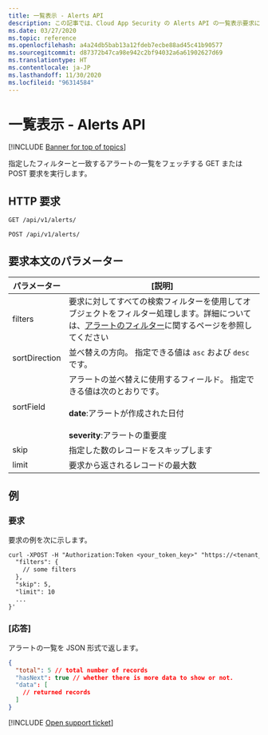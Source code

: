 ```yaml
---
title: 一覧表示 - Alerts API
description: この記事では、Cloud App Security の Alerts API の一覧表示要求について説明します。
ms.date: 03/27/2020
ms.topic: reference
ms.openlocfilehash: a4a24db5bab13a12fdeb7ecbe88ad45c41b90577
ms.sourcegitcommit: d87372b47ca98e942c2bf94032a6a61902627d69
ms.translationtype: HT
ms.contentlocale: ja-JP
ms.lasthandoff: 11/30/2020
ms.locfileid: "96314584"
---
```

# <a name="list---alerts-api"></a>一覧表示 - Alerts API

[!INCLUDE [Banner for top of topics](includes/banner.md)]

指定したフィルターと一致するアラートの一覧をフェッチする GET または POST 要求を実行します。

## <a name="http-request"></a>HTTP 要求

```rest
GET /api/v1/alerts/
```

```rest
POST /api/v1/alerts/
```

## <a name="request-body-parameters"></a>要求本文のパラメーター

| パラメーター | [説明] |
| --- | --- |
| filters | 要求に対してすべての検索フィルターを使用してオブジェクトをフィルター処理します。詳細については、[アラートのフィルター](api-alerts.md#filters)に関するページを参照してください |
| sortDirection | 並べ替えの方向。 指定できる値は `asc` および `desc` です。 |
| sortField | アラートの並べ替えに使用するフィールド。 指定できる値は次のとおりです。<br /><br />**date**:アラートが作成された日付<br /><br />**severity**:アラートの重要度 |
| skip | 指定した数のレコードをスキップします |
| limit | 要求から返されるレコードの最大数 |

## <a name="example"></a>例

### <a name="request"></a>要求

要求の例を次に示します。

```rest
curl -XPOST -H "Authorization:Token <your_token_key>" "https://<tenant_id>.<tenant_region>.contoso.com/api/v1/alerts/" -d '{
  "filters": {
    // some filters
  },
  "skip": 5,
  "limit": 10
  ...
}'
```

### <a name="response"></a>[応答]

アラートの一覧を JSON 形式で返します。

```json
{
  "total": 5 // total number of records
  "hasNext": true // whether there is more data to show or not.
  "data": [
    // returned records
  ]
}
```

[!INCLUDE [Open support ticket](includes/support.md)]
